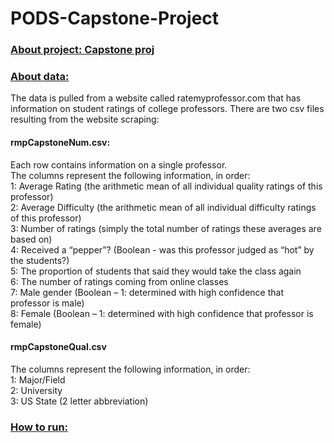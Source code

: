 # PODS-Capstone-Project

### <ins> About project: Capstone proj </ins>

### <ins> About data: </ins>
The data is pulled from a website called ratemyprofessor.com that has information on student ratings of college professors. There are two csv files resulting from the website scraping:

#### rmpCapstoneNum.csv: 
Each row contains information on a single professor.  
The columns represent the following information, in order:  
1: Average Rating (the arithmetic mean of all individual quality ratings of this professor)  
2: Average Difficulty (the arithmetic mean of all individual difficulty ratings of this professor)  
3: Number of ratings (simply the total number of ratings these averages are based on)  
4: Received a “pepper”? (Boolean - was this professor judged as “hot” by the students?)  
5: The proportion of students that said they would take the class again  
6: The number of ratings coming from online classes  
7: Male gender (Boolean – 1: determined with high confidence that professor is male)  
8: Female (Boolean – 1: determined with high confidence that professor is female)
#### rmpCapstoneQual.csv 
The columns represent the following information, in order:  
1: Major/Field  
2: University  
3: US State (2 letter abbreviation)
### <ins> How to run: </ins>

